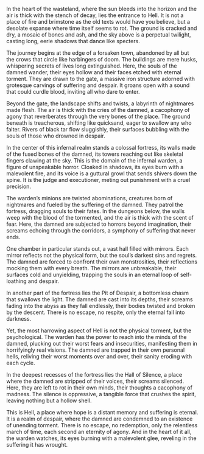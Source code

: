 In the heart of the wasteland, where the sun bleeds into the horizon and the air is thick with the stench of decay, lies the entrance to Hell. It is not a place of fire and brimstone as the old texts would have you believe, but a desolate expanse where time itself seems to rot. The ground is cracked and dry, a mosaic of bones and ash, and the sky above is a perpetual twilight, casting long, eerie shadows that dance like specters.

The journey begins at the edge of a forsaken town, abandoned by all but the crows that circle like harbingers of doom. The buildings are mere husks, whispering secrets of lives long extinguished. Here, the souls of the damned wander, their eyes hollow and their faces etched with eternal torment. They are drawn to the gate, a massive iron structure adorned with grotesque carvings of suffering and despair. It groans open with a sound that could curdle blood, inviting all who dare to enter.

Beyond the gate, the landscape shifts and twists, a labyrinth of nightmares made flesh. The air is thick with the cries of the damned, a cacophony of agony that reverberates through the very bones of the place. The ground beneath is treacherous, shifting like quicksand, eager to swallow any who falter. Rivers of black tar flow sluggishly, their surfaces bubbling with the souls of those who drowned in despair.

In the center of this infernal realm stands a colossal fortress, its walls made of the fused bones of the damned, its towers reaching out like skeletal fingers clawing at the sky. This is the domain of the infernal warden, a figure of unspeakable horror. Cloaked in shadows, its eyes burn with a malevolent fire, and its voice is a guttural growl that sends shivers down the spine. It is the judge and executioner, meting out punishment with a cruel precision.

The warden’s minions are twisted abominations, creatures born of nightmares and fueled by the suffering of the damned. They patrol the fortress, dragging souls to their fates. In the dungeons below, the walls weep with the blood of the tormented, and the air is thick with the scent of fear. Here, the damned are subjected to horrors beyond imagination, their screams echoing through the corridors, a symphony of suffering that never ends.

One chamber in particular stands out, a vast hall filled with mirrors. Each mirror reflects not the physical form, but the soul’s darkest sins and regrets. The damned are forced to confront their own monstrosities, their reflections mocking them with every breath. The mirrors are unbreakable, their surfaces cold and unyielding, trapping the souls in an eternal loop of self-loathing and despair.

In another part of the fortress lies the Pit of Despair, a bottomless chasm that swallows the light. The damned are cast into its depths, their screams fading into the abyss as they fall endlessly, their bodies twisted and broken by the descent. There is no escape, no respite, only the eternal fall into darkness.

Yet, the most harrowing aspect of Hell is not the physical torment, but the psychological. The warden has the power to reach into the minds of the damned, plucking out their worst fears and insecurities, manifesting them in horrifyingly real visions. The damned are trapped in their own personal hells, reliving their worst moments over and over, their sanity eroding with each cycle.

In the deepest recesses of the fortress lies the Hall of Silence, a place where the damned are stripped of their voices, their screams silenced. Here, they are left to rot in their own minds, their thoughts a cacophony of madness. The silence is oppressive, a tangible force that crushes the spirit, leaving nothing but a hollow shell.

This is Hell, a place where hope is a distant memory and suffering is eternal. It is a realm of despair, where the damned are condemned to an existence of unending torment. There is no escape, no redemption, only the relentless march of time, each second an eternity of agony. And in the heart of it all, the warden watches, its eyes burning with a malevolent glee, reveling in the suffering it has wrought.